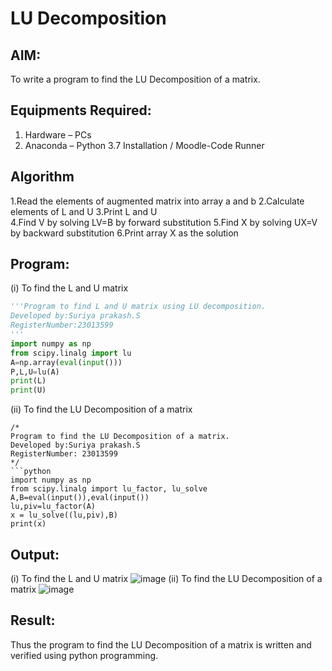 # LU Decomposition 

## AIM:
To write a program to find the LU Decomposition of a matrix.

## Equipments Required:
1. Hardware – PCs
2. Anaconda – Python 3.7 Installation / Moodle-Code Runner

## Algorithm
1.Read the elements of augmented matrix into array a and b
2.Calculate elements of L and U 
3.Print L and U  
4.Find V by solving LV=B by forward substitution
5.Find X by solving UX=V by backward substitution
6.Print array X as the solution
## Program:
(i) To find the L and U matrix
```python
'''Program to find L and U matrix using LU decomposition.
Developed by:Suriya prakash.S
RegisterNumber:23013599
'''
import numpy as np
from scipy.linalg import lu
A=np.array(eval(input()))
P,L,U=lu(A)
print(L)
print(U)
```
(ii) To find the LU Decomposition of a matrix
```
/*
Program to find the LU Decomposition of a matrix.
Developed by:Suriya prakash.S  
RegisterNumber: 23013599 
*/
```python
import numpy as np
from scipy.linalg import lu_factor, lu_solve
A,B=eval(input()),eval(input())
lu,piv=lu_factor(A)
x = lu_solve((lu,piv),B)
print(x)
```
## Output:
(i) To find the L and U matrix
![image](https://github.com/arulsuriyalokeshy/LU-Decomposition/assets/149130151/b2591d40-d5b5-4827-a696-9372ebc5d19c)
(ii) To find the LU Decomposition of a matrix
![image](https://github.com/arulsuriyalokeshy/LU-Decomposition/assets/149130151/1f93e425-3860-40c7-bd45-a480b816e90d)

## Result:
Thus the program to find the LU Decomposition of a matrix is written and verified using python programming.

